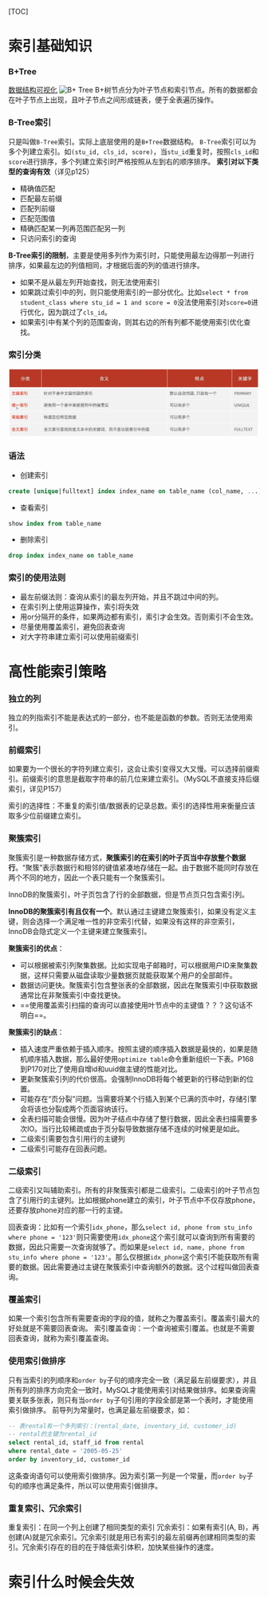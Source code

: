 [TOC]
# 索引基础知识
### B+Tree
[数据结构可视化](https://www.cs.usfca.edu/~galles/visualization/Algorithms.html)
![B+ Tree](imgs/B+树.jpg)
B+树节点分为叶子节点和索引节点。所有的数据都会在叶子节点上出现，且叶子节点之间形成链表，便于全表遍历操作。

### B-Tree索引
只是叫做`B-Tree`索引。实际上底层使用的是`B+Tree`数据结构。
`B-Tree`索引可以为多个列建立索引。如`(stu_id, cls_id, score)`，当`stu_id`重复时，按照`cls_id`和`score`进行排序，多个列建立索引时严格按照从左到右的顺序排序。
**索引对以下类型的查询有效**（详见p125）
* 精确值匹配
* 匹配最左前缀
* 匹配列前缀
* 匹配范围值
* 精确匹配某一列再范围匹配另一列
* 只访问索引的查询

**B-Tree索引的限制**，主要是使用多列作为索引时，只能使用最左边得那一列进行排序，如果最左边的列值相同，才根据后面的列的值进行排序。
* 如果不是从最左列开始查找，则无法使用索引
* 如果跳过索引中的列，则只能使用索引的一部分优化。比如`select * from student_class where stu_id = 1 and score = 0`没法使用索引对`score=0`进行优化，因为跳过了`cls_id`。
* 如果索引中有某个列的范围查询，则其右边的所有列都不能使用索引优化查找。

### 索引分类
![索引分类](imgs/索引分类.jpg)

### 语法
* 创建索引
```sql
create [unique|fulltext] index index_name on table_name (col_name, ...)
```
* 查看索引
```sql
show index from table_name
```
* 删除索引
```sql
drop index index_name on table_name
```

### 索引的使用法则
* 最左前缀法则：查询从索引的最左列开始，并且不跳过中间的列。
* 在索引列上使用运算操作，索引将失效
* 用or分隔开的条件，如果两边都有索引，索引才会生效。否则索引不会生效。
* 尽量使用覆盖索引，避免回表查询
* 对大字符串建立索引可以使用前缀索引
# 高性能索引策略
### 独立的列
独立的列指索引不能是表达式的一部分，也不能是函数的参数。否则无法使用索引。

### 前缀索引
如果要为一个很长的字符列建立索引，这会让索引变得又大又慢。可以选择前缀索引。前缀索引的意思是截取字符串的前几位来建立索引。（MySQL不直接支持后缀索引，详见P157）

索引的选择性：不重复的索引值/数据表的记录总数。索引的选择性用来衡量应该取多少位前缀建立索引。

### 聚簇索引
聚簇索引是一种数据存储方式，**聚簇索引的在索引的叶子页当中存放整个数据行**。“聚簇”表示数据行和相邻的键值紧凑地存储在一起。由于数据不能同时存放在两个不同的地方，因此一个表只能有一个聚簇索引。

InnoDB的聚簇索引，叶子页包含了行的全部数据，但是节点页只包含索引列。

**InnoDB的聚簇索引有且仅有一个**。默认通过主键建立聚簇索引，如果没有定义主键，则会选择一个满足唯一性的非空索引代替，如果没有这样的非空索引，InnoDB会隐式定义一个主键来建立聚簇索引。

**聚簇索引的优点**：
* 可以根据被索引列聚集数据。比如实现电子邮箱时，可以根据用户ID来聚集数据，这样只需要从磁盘读取少量数据页就能获取某个用户的全部邮件。
* 数据访问更快。聚簇索引包含整张表的全部数据，因此在聚簇索引中获取数据通常比在非聚簇索引中查找更快。
* ==使用覆盖索引扫描的查询可以直接使用叶节点中的主键值？？？这句话不明白==。

**聚簇索引的缺点**：
* 插入速度严重依赖于插入顺序。按照主键的顺序插入数据是最快的，如果是随机顺序插入数据，那么最好使用`optimize table`命令重新组织一下表。P168到P170对比了使用自增id和uuid做主键的性能对比。
* 更新聚簇索引列的代价很高。会强制InnoDB将每个被更新的行移动到新的位置。
* 可能存在“页分裂”问题。当需要将某个行插入到某个已满的页中时，存储引擎会将该也分裂成两个页面容纳该行。
* 全表扫描可能会很慢。因为叶子结点中存储了整行数据，因此全表扫描需要多次IO。当行比较稀疏或由于页分裂导致数据存储不连续的时候更是如此。
* 二级索引需要包含引用行的主键列
* 二级索引可能存在回表问题。
### 二级索引
二级索引又叫辅助索引。所有的非聚簇索引都是二级索引。二级索引的叶子节点包含了引用行的主键列。比如根据phone建立的索引，叶子节点中不仅存放phone，还要存放phone对应的那一行的主键。

回表查询：比如有一个索引`idx_phone`，那么`select id, phone from stu_info where phone = '123'`则只需要使用`idx_phone`这个索引就可以查询到所有需要的数据，因此只需要一次查询就够了。而如果是`select id, name, phone from stu_info where phone = '123'`。那么仅根据`idx_phone`这个索引不能获取所有需要的数据。因此需要通过主键在聚簇索引中查询额外的数据。这个过程叫做回表查询。

### 覆盖索引
如果一个索引包含所有需要查询的字段的值，就称之为覆盖索引。覆盖索引最大的好处就是不需要回表查询。
索引覆盖查询：一个查询被索引覆盖。也就是不需要回表查询，就称为索引覆盖查询。

### 使用索引做排序
只有当索引的列顺序和`order by`子句的顺序完全一致（满足最左前缀要求），并且所有列的排序方向完全一致时，MySQL才能使用索引对结果做排序。如果查询需要关联多张表，则只有当`order by`子句引用的字段全部是第一个表时，才能使用索引做排序。
前导列为常量时，也满足最左前缀要求，如：
```sql
-- 表rental有一个多列索引：(rental_date, inventory_id, customer_id)
-- rental的主键为rental_id
select rental_id, staff_id from rental
where rental_date = '2005-05-25'
order by inventory_id, customer_id
```
这条查询语句可以使用索引做排序。因为索引第一列是一个常量，而`order by`子句的顺序也满足条件，所以可以使用索引做排序。

### 重复索引、冗余索引
重复索引：在同一个列上创建了相同类型的索引
冗余索引：如果有索引(A, B)，再创建(A)就是冗余索引。冗余索引就是用已有索引的最左前缀再创建相同类型的索引。冗余索引存在的目的在于降低索引体积，加快某些操作的速度。

# 索引什么时候会失效